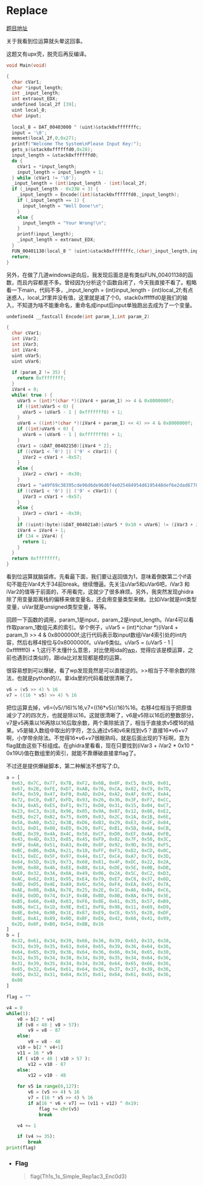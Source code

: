 # Replace

[题目地址](https://adworld.xctf.org.cn/challenges/details?hash=aa677771-ac2e-4562-b0a6-72ed6cd04603_2)

关于我看到位运算就头晕这回事。

这题又有upx壳，脱壳后再反编译。

```c
void Main(void)

{
  char cVar1;
  char *input_length;
  int _input_length;
  int extraout_EDX;
  undefined local_2f [39];
  uint local_8;
  char input;
  
  local_8 = DAT_00403000 ^ (uint)&stack0xfffffffc;
  input = '\0';
  memset(local_2f,0,0x27);
  printf("Welcome The System\nPlease Input Key:");
  gets_s(&stack0xffffffd0,0x28);
  input_length = &stack0xffffffd0;
  do {
    cVar1 = *input_length;
    input_length = input_length + 1;
  } while (cVar1 != '\0');
  _input_length = (int)input_length - (int)local_2f;
  if (_input_length - 0x23U < 3) {
    _input_length = Encode((int)&stack0xffffffd0,_input_length);
    if (_input_length == 1) {
      input_length = "Well Done!\n";
    }
    else {
      input_length = "Your Wrong!\n";
    }
    printf(input_length);
    _input_length = extraout_EDX;
  }
  FUN_00401138(local_8 ^ (uint)&stack0xfffffffc,(char)_input_length,input);
  return;
}
```

另外，在做了几道windows逆向后，我发现后面总是有类似FUN_00401138的函数，而且内容都差不多。曾经因为分析这个函数自闭了，今天我直接不看了。粗略看一下main，代码不多，_input_length = (int)input_length - (int)local_2f;有点迷惑人，local_2f里并没有值，这里就是减了个0。stack0xffffffd0是我们的输入，不知道为啥不能重命名，重命名成input后input单独跑出去成为了一个变量。

```c
undefined4 __fastcall Encode(int param_1,int param_2)

{
  char cVar1;
  int iVar2;
  int iVar3;
  int iVar4;
  uint uVar5;
  uint uVar6;
  
  if (param_2 != 35) {
    return 0xffffffff;
  }
  iVar4 = 0;
  while( true ) {
    uVar5 = (int)*(char *)(iVar4 + param_1) >> 4 & 0x8000000f;
    if ((int)uVar5 < 0) {
      uVar5 = (uVar5 - 1 | 0xfffffff0) + 1;
    }
    uVar6 = ((int)*(char *)(iVar4 + param_1) << 4) >> 4 & 0x8000000f;
    if ((int)uVar6 < 0) {
      uVar6 = (uVar6 - 1 | 0xfffffff0) + 1;
    }
    cVar1 = (&DAT_00402150)[iVar4 * 2];
    if ((cVar1 < '0') || ('9' < cVar1)) {
      iVar2 = cVar1 + -0x57;
    }
    else {
      iVar2 = cVar1 + -0x30;
    }
    cVar1 = "a49f69c38395cde96d6de96d6f4e025484954d6195448def6e2dad67786e21d5adae6"[iVar4 * 2];
    if ((cVar1 < '0') || ('9' < cVar1)) {
      iVar3 = cVar1 + -0x57;
    }
    else {
      iVar3 = cVar1 + -0x30;
    }
    if ((uint)(byte)(&DAT_004021a0)[uVar5 * 0x10 + uVar6] != (iVar3 + iVar2 * 0x10 ^ 0x19U)) break;
    iVar4 = iVar4 + 1;
    if (34 < iVar4) {
      return 1;
    }
  }
  return 0xffffffff;
}
```

看到位运算就脑袋疼。先看最下面，我们要让返回值为1，意味着倒数第二个if语句不能在iVar4大于34前break。继续懵逼。先关注uVar5和uVar6吧，iVar3 和 iVar2的值等于前面的，不用看完，这就少了很多麻烦。另外，我突然发现ghidra除了用变量距离栈的偏移来做变量名，还会用变量类型来做。比如iVar就是int类型变量，uVar就是unsigned类型变量，等等。

回顾一下函数的调用，param_1是input，param_2是input_length。iVar4可以看作取param_1数组元素的索引。举个例子，uVar5 = (int)*(char *)(iVar4 + param_1) >> 4 & 0x8000000f;这行代码表示取input数组iVar4索引处的int内容，然后右移4按位与0x8000000f。uVar6类似。uVar5 = (uVar5 - 1 | 0xfffffff0) + 1;这行不太懂什么意思，对比使用ida的[wp](https://blog.csdn.net/xiao__1bai/article/details/119986918)，觉得应该是模运算，之前也遇到过类似的，跟ida比对发现都是模的运算。

很容易想到可以爆破，看了wp发现竟然是可以直接逆的。>>相当于不带余数的除法，也就是python的//。拿ida里的代码看就很清晰了。

```c
v6 = (v5 >> 4) % 16
v7 = ((16 * v5) >> 4) % 16
```

把位运算去掉，v6=(v5//16)%16,v7=((16\*v5)//16)%16。右移4位相当于把原值减少了2的四次方，也就是除以16。这就很清晰了，v6是v5除以16后的整数部分，v7是v5再乘以16再除以16后取余数，两个乘除抵消了，相当于直接求v5模16的结果。v5是输入数组中取出的字符，怎么通过v5和v6来找到v5？直接16\*v6+v7啊，小学带余除法。不觉得16\*v6+v7很眼熟吗，就是后面出现的下标啊，意为flag就由这些下标组成。在ghidra里看看，现在只要找到(iVar3 + iVar2 * 0x10 ^ 0x19U)值在数组里的索引，就能不靠爆破直接拿flag了。

不过还是提供爆破脚本，第二种解法不想写了:D。

```python
a = [
  0x63, 0x7C, 0x77, 0x7B, 0xF2, 0x6B, 0x6F, 0xC5, 0x30, 0x01, 
  0x67, 0x2B, 0xFE, 0xD7, 0xAB, 0x76, 0xCA, 0x82, 0xC9, 0x7D, 
  0xFA, 0x59, 0x47, 0xF0, 0xAD, 0xD4, 0xA2, 0xAF, 0x9C, 0xA4, 
  0x72, 0xC0, 0xB7, 0xFD, 0x93, 0x26, 0x36, 0x3F, 0xF7, 0xCC, 
  0x34, 0xA5, 0xE5, 0xF1, 0x71, 0xD8, 0x31, 0x15, 0x04, 0xC7, 
  0x23, 0xC3, 0x18, 0x96, 0x05, 0x9A, 0x07, 0x12, 0x80, 0xE2, 
  0xEB, 0x27, 0xB2, 0x75, 0x09, 0x83, 0x2C, 0x1A, 0x1B, 0x6E, 
  0x5A, 0xA0, 0x52, 0x3B, 0xD6, 0xB3, 0x29, 0xE3, 0x2F, 0x84, 
  0x53, 0xD1, 0x00, 0xED, 0x20, 0xFC, 0xB1, 0x5B, 0x6A, 0xCB, 
  0xBE, 0x39, 0x4A, 0x4C, 0x58, 0xCF, 0xD0, 0xEF, 0xAA, 0xFB, 
  0x43, 0x4D, 0x33, 0x85, 0x45, 0xF9, 0x02, 0x7F, 0x50, 0x3C, 
  0x9F, 0xA8, 0x51, 0xA3, 0x40, 0x8F, 0x92, 0x9D, 0x38, 0xF5, 
  0xBC, 0xB6, 0xDA, 0x21, 0x10, 0xFF, 0xF3, 0xD2, 0xCD, 0x0C, 
  0x13, 0xEC, 0x5F, 0x97, 0x44, 0x17, 0xC4, 0xA7, 0x7E, 0x3D, 
  0x64, 0x5D, 0x19, 0x73, 0x60, 0x81, 0x4F, 0xDC, 0x22, 0x2A, 
  0x90, 0x88, 0x46, 0xEE, 0xB8, 0x14, 0xDE, 0x5E, 0x0B, 0xDB, 
  0xE0, 0x32, 0x3A, 0x0A, 0x49, 0x06, 0x24, 0x5C, 0xC2, 0xD3, 
  0xAC, 0x62, 0x91, 0x95, 0xE4, 0x79, 0xE7, 0xC8, 0x37, 0x6D, 
  0x8D, 0xD5, 0x4E, 0xA9, 0x6C, 0x56, 0xF4, 0xEA, 0x65, 0x7A, 
  0xAE, 0x08, 0xBA, 0x78, 0x25, 0x2E, 0x1C, 0xA6, 0xB4, 0xC6, 
  0xE8, 0xDD, 0x74, 0x1F, 0x4B, 0xBD, 0x8B, 0x8A, 0x70, 0x3E, 
  0xB5, 0x66, 0x48, 0x03, 0xF6, 0x0E, 0x61, 0x35, 0x57, 0xB9, 
  0x86, 0xC1, 0x1D, 0x9E, 0xE1, 0xF8, 0x98, 0x11, 0x69, 0xD9, 
  0x8E, 0x94, 0x9B, 0x1E, 0x87, 0xE9, 0xCE, 0x55, 0x28, 0xDF, 
  0x8C, 0xA1, 0x89, 0x0D, 0xBF, 0xE6, 0x42, 0x68, 0x41, 0x99, 
  0x2D, 0x0F, 0xB0, 0x54, 0xBB, 0x16
]
b = [
  0x32, 0x61, 0x34, 0x39, 0x66, 0x36, 0x39, 0x63, 0x33, 0x38,
  0x33, 0x39, 0x35, 0x63, 0x64, 0x65, 0x39, 0x36, 0x64, 0x36,
  0x64, 0x65, 0x39, 0x36, 0x64, 0x36, 0x66, 0x34, 0x65, 0x30,
  0x32, 0x35, 0x34, 0x38, 0x34, 0x39, 0x35, 0x34, 0x64, 0x36,
  0x31, 0x39, 0x35, 0x34, 0x34, 0x38, 0x64, 0x65, 0x66, 0x36,
  0x65, 0x32, 0x64, 0x61, 0x64, 0x36, 0x37, 0x37, 0x38, 0x36,
  0x65, 0x32, 0x31, 0x64, 0x35, 0x61, 0x64, 0x61, 0x65, 0x36,
  0x00
]

flag = ""

v4 = 0
while(1):
    v8 = b[2 * v4]
    if (v8 < 48 | v8 > 57):
        v9 = v8 - 87
    else:
        v9 = v8 - 48
    v10 = b[2 * v4+1]
    v11 = 16 * v9
    if ( v10 < 48 | v10 > 57 ):
        v12 = v10 - 87
    else:
        v12 = v10 - 48

    for v5 in range(0,127):    
        v6 = (v5 >> 4) % 16
        v7 = (16 * v5 >> 4) % 16
        if a[16 * v6 + v7] == (v11 + v12) ^ 0x19:
            flag += chr(v5)
            break

    v4 += 1

    if (v4 >= 35):
        break
print(flag)
```

- ### Flag
    > flag{Th1s_1s_Simple_Rep1ac3_Enc0d3}